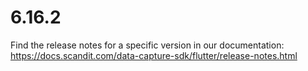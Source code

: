 
# 6.16.2

Find the release notes for a specific version in our documentation: https://docs.scandit.com/data-capture-sdk/flutter/release-notes.html
